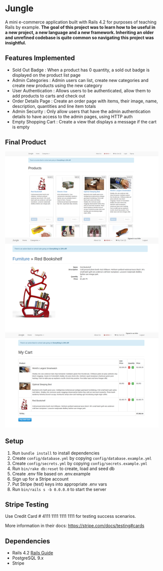 # Jungle

A mini e-commerce application built with Rails 4.2 for purposes of teaching Rails by example. <strong> The goal of this project was to learn how to be useful in a new project, a new language and a new framework. Inheriting an older and unrefined codebase is quite common so navigating this project was insightful.</strong>

## Features Implemented

- Sold Out Badge : When a product has 0 quantity, a sold out badge is displayed on the product list page
- Admin Categories : Admin users can list, create new categories and create new products using the new category
- User Authentication : Allows users to be authenticated, allow them to add products to carts and check out
- Order Details Page : Create an order page with items, their image, name, description, quantities and line item totals
- Admin Security : Only allow users that have the admin authentication details to have access to the admin pages, using HTTP auth
- Empty Shopping Cart : Create a view that displays a message if the cart is empty

## Final Product
!["Screenshot of Main view"](https://github.com/t5krishn/jungle-rails/blob/master/docs/main_view.png?raw=true)
!["Screenshot of a Product page"](https://github.com/t5krishn/jungle-rails/blob/master/docs/product_view.png?raw=true)
!["Screenshot of Shopping cart page"](https://github.com/t5krishn/jungle-rails/blob/master/docs/shopping_cart.png?raw=true)


## Setup

1. Run `bundle install` to install dependencies
2. Create `config/database.yml` by copying `config/database.example.yml`
3. Create `config/secrets.yml` by copying `config/secrets.example.yml`
4. Run `bin/rake db:reset` to create, load and seed db
5. Create .env file based on .env.example
6. Sign up for a Stripe account
7. Put Stripe (test) keys into appropriate .env vars
8. Run `bin/rails s -b 0.0.0.0` to start the server

## Stripe Testing

Use Credit Card # 4111 1111 1111 1111 for testing success scenarios.

More information in their docs: <https://stripe.com/docs/testing#cards>

## Dependencies

* Rails 4.2 [Rails Guide](http://guides.rubyonrails.org/v4.2/)
* PostgreSQL 9.x
* Stripe
